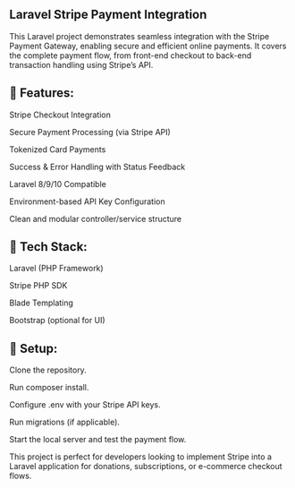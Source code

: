 ## Laravel Stripe Payment Integration

This Laravel project demonstrates seamless integration with the Stripe Payment Gateway, enabling secure and efficient online payments. It covers the complete payment flow, from front-end checkout to back-end transaction handling using Stripe’s API.

## 🚀 Features:
Stripe Checkout Integration

Secure Payment Processing (via Stripe API)

Tokenized Card Payments

Success & Error Handling with Status Feedback

Laravel 8/9/10 Compatible

Environment-based API Key Configuration

Clean and modular controller/service structure

## 🧰 Tech Stack:
Laravel (PHP Framework)

Stripe PHP SDK

Blade Templating

Bootstrap (optional for UI)

## 📂 Setup:
Clone the repository.

Run composer install.

Configure .env with your Stripe API keys.

Run migrations (if applicable).

Start the local server and test the payment flow.

This project is perfect for developers looking to implement Stripe into a Laravel application for donations, subscriptions, or e-commerce checkout flows.
